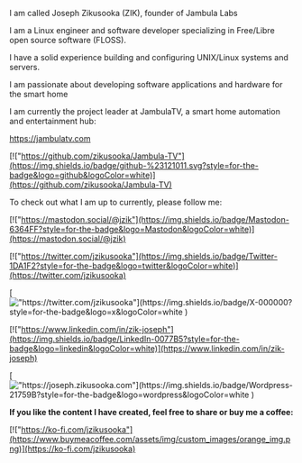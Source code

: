 I am called Joseph Zikusooka (ZIK), founder of Jambula Labs

I am a Linux engineer and software developer specializing in Free/Libre open source software (FLOSS).

I have a solid experience building and configuring UNIX/Linux systems and servers.

I am passionate about developing software applications and hardware for the smart home

I am currently the project leader at JambulaTV, a smart home automation and entertainment hub:

https://jambulatv.com


[!["https://github.com/zikusooka/Jambula-TV"](https://img.shields.io/badge/github-%23121011.svg?style=for-the-badge&logo=github&logoColor=white)](https://github.com/zikusooka/Jambula-TV)


To check out what I am up to currently, please follow me:

[!["https://mastodon.social/@jzik"](https://img.shields.io/badge/Mastodon-6364FF?style=for-the-badge&logo=Mastodon&logoColor=white)](https://mastodon.social/@jzik)

[!["https://twitter.com/jzikusooka"](https://img.shields.io/badge/Twitter-1DA1F2?style=for-the-badge&logo=twitter&logoColor=white)](https://twitter.com/jzikusooka)

[!["https://twitter.com/jzikusooka"](https://img.shields.io/badge/X-000000?style=for-the-badge&logo=x&logoColor=white
)](https://twitter.com/jzikusooka)

[!["https://www.linkedin.com/in/zik-joseph"](https://img.shields.io/badge/LinkedIn-0077B5?style=for-the-badge&logo=linkedin&logoColor=white)](https://www.linkedin.com/in/zik-joseph)

[!["https://joseph.zikusooka.com"](https://img.shields.io/badge/Wordpress-21759B?style=for-the-badge&logo=wordpress&logoColor=white
)](https://joseph.zikusooka.com)


**If you like the content I have created, feel free to share or
buy me a coffee:**

[!["https://ko-fi.com/jzikusooka"](https://www.buymeacoffee.com/assets/img/custom_images/orange_img.png)](https://ko-fi.com/jzikusooka)

<!---
zikusooka/zikusooka is a ✨ special ✨ repository because its `README.md` (this file) appears on your GitHub profile.
You can click the Preview link to take a look at your changes.
--->
